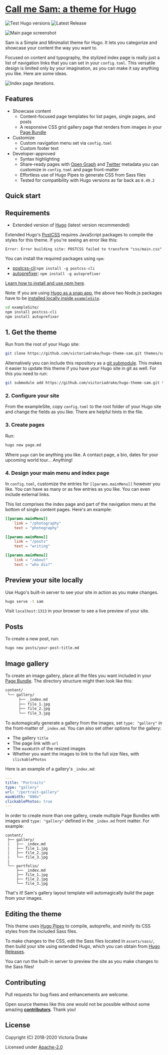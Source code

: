 # [Call me Sam: a theme for Hugo](https://victoria.dev/hugo-theme-sam/)

![Test Hugo versions](https://github.com/victoriadrake/hugo-theme-introduction/workflows/test-versions/badge.svg)
![Latest Release](https://img.shields.io/github/tag/victoriadrake/hugo-theme-sam.svg)

![Main page screenshot](https://github.com/victoriadrake/hugo-theme-sam/blob/master/images/screenshot.png)

Sam is a Simple and Minimalist theme for Hugo. It lets you categorize and showcase your content the way you want to.

Focused on content and typography, the stylized index page is really just a list of navigation links that you can set in your `config.toml`. This versatile design is limited only by your imagination, as you can make it say anything you like. Here are some ideas.

![Index page iterations.](https://github.com/victoriadrake/hugo-theme-sam/blob/master/images/ideas.png)

## Features

- Showcase content
  - Content-focused page templates for list pages, single pages, and posts
  - A responsive CSS grid gallery page that renders from images in your [Page Bundle](https://gohugo.io/content-management/organization/#page-bundles)
- Customize
  - Custom navigation menu set via `config.toml`
  - Custom footer text
- Developer-approved
  - Syntax highlighting
  - Share-ready pages with [Open Graph](https://gohugo.io/templates/internal/#open-graph) and [Twitter](https://gohugo.io/templates/internal/#twitter-cards) metadata you can customize in `config.toml` and page front-matter
  - Effortless use of Hugo Pipes to generate CSS from Sass files
  - Tested for compatibility with Hugo versions as far back as `0.49.2`

## Quick start

## Requirements

- Extended version of [Hugo](https://gohugo.io/getting-started/installing/) (latest version recommended)

Extended Hugo's [PostCSS](https://gohugo.io/hugo-pipes/postcss/) requires JavaScript packages to compile the styles for this theme. If you're seeing an error like this:

```text
Error: Error building site: POSTCSS failed to transform "css/main.css"
```

You can install the required packages using `npm`:

- [postcss-cli](https://github.com/postcss/postcss-cli):`npm install -g postcss-cli`
- [autoprefixer](https://github.com/postcss/autoprefixer): `npm install -g autoprefixer`

[Learn how to install and use npm here](https://www.npmjs.com/get-npm).

Note: If you are using [Hugo as a snap app](https://snapcraft.io/hugo), the above two Node.js packages have to be [installed locally inside `exampleSite`](https://gohugo.io/hugo-pipes/postcss/).

```sh
cd exampleSite/
npm install postcss-cli
npm install autoprefixer
```

## 1. Get the theme

Run from the root of your Hugo site:

```sh
git clone https://github.com/victoriadrake/hugo-theme-sam.git themes/sam
```

Alternatively you can include this repository as a [git submodule](https://git-scm.com/book/de/v1/Git-Tools-Submodule). This makes it easier to update this theme if you have your Hugo site in git as well. For this you need to run:

```sh
git submodule add https://github.com/victoriadrake/hugo-theme-sam.git themes/sam
```

### 2. Configure your site

From the exampleSite, copy `config.toml` to the root folder of your Hugo site and change the fields as you like. There are helpful hints in the file.

### 3. Create pages

Run:

```sh
hugo new page.md
```

Where `page` can be anything you like. A contact page, a bio, dates for your upcoming world tour... Anything!

### 4. Design your main menu and index page

In `config.toml`, customize the entries for `[[params.mainMenu]]` however you like. You can have as many or as few entries as you like. You can even include external links.

This list comprises the index page and part of the navigation menu at the bottom of single content pages. Here's an example:

```toml
[[params.mainMenu]]
    link = "/photography"
    text = "photography"

[[params.mainMenu]]
    link = "/posts"
    text = "writing"

[[params.mainMenu]]
    link = "/about"
    text = "who dis?"
```

## Preview your site locally

Use Hugo's built-in server to see your site in action as you make changes.

```sh
hugo serve -t sam
```

Visit `localhost:1313` in your browser to see a live preview of your site.

## Posts

To create a new post, run:

```sh
hugo new posts/your-post-title.md
```

## Image gallery

To create an image gallery, place all the files you want included in your [Page Bundle](https://gohugo.io/content-management/organization/#page-bundles). The directory structure might then look like this:

```sh
content/
 └── gallery/
      ├── _index.md
      ├── file_1.jpg
      ├── file_2.jpg
      └── file_3.jpg
```

To automagically generate a gallery from the images, set `type: "gallery"` in the front-matter of `_index.md`. You can also set other options for the gallery:

- The gallery `title`
- The page link with `url`
- The `maxWidth` of the resized images
- Whether you want the images to link to the full size files, with `clickablePhotos`

Here is an example of a gallery's `_index.md`:

```yaml
---
title: "Portraits"
type: "gallery"
url: "/portrait-gallery"
maxWidth: "800x"
clickablePhotos: true
---
```

In order to create more than one gallery, create multiple Page Bundles with images and `type: "gallery"` defined in the `_index.md` front matter. For example:

```text
content/
 ├── gallery/
 |   ├── _index.md
 |   ├── file_1.jpg
 |   ├── file_2.jpg
 |   └── file_3.jpg
 |
 └── portfolio/
     ├── _index.md
     ├── file_1.jpg
     ├── file_2.jpg
     └── file_3.jpg
```

That's it! Sam's gallery layout template will automagically build the page from your images.

## Editing the theme

This theme uses [Hugo Pipes](https://gohugo.io/hugo-pipes/introduction/) to compile, autoprefix, and minify its CSS styles from the included Sass files.

To make changes to the CSS, edit the Sass files located in `assets/sass/`, then build your site using extended Hugo, which you can obtain from [Hugo Releases](https://github.com/gohugoio/hugo/releases).

You can run the built-in server to preview the site as you make changes to the Sass files!

## Contributing

Pull requests for bug fixes and enhancements are welcome.

Open source themes like this one would not be possible without some amazing __[contributors](https://github.com/victoriadrake/hugo-theme-sam/graphs/contributors)__. Thank you!

## License

Copyright (C) 2018-2020 Victoria Drake

Licensed under [Apache-2.0](https://github.com/victoriadrake/hugo-theme-sam/blob/master/LICENSE)
